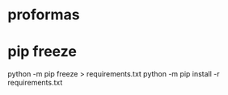 # proformas

# pip freeze
python -m pip freeze > requirements.txt
python -m pip install -r requirements.txt